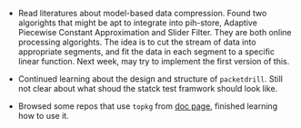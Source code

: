 - Read literatures about model-based data compression. Found two algorights that might be apt to integrate into pih-store, Adaptive Piecewise Constant Approximation and Slider Filter. They are both online processing algorights. The idea is to cut the stream of data into appropriate segments, and fit the data in each segment to a specific linear function. Next week, may try to implement the first version of this.

- Continued learning about the design and structure of `packetdrill`. Still not clear about what shoud the statck test framwork should look like.

- Browsed some repos that use `topkg` from [doc page](http://erratique.ch/software/topkg/doc/Topkg.html#menagerie), finished learning how to use it.
